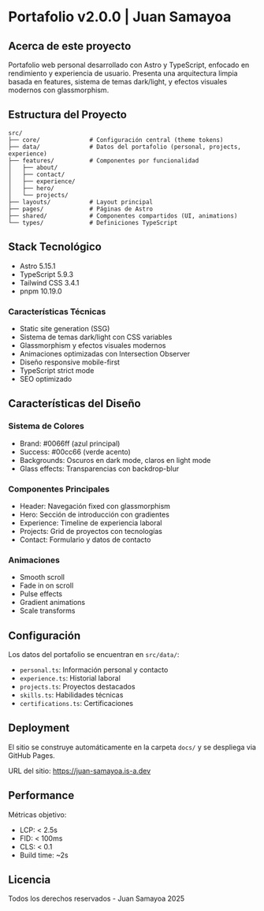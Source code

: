 # Portafolio v2.0.0 | Juan Samayoa

## Acerca de este proyecto

Portafolio web personal desarrollado con Astro y TypeScript, enfocado en rendimiento y experiencia de usuario. Presenta una arquitectura limpia basada en features, sistema de temas dark/light, y efectos visuales modernos con glassmorphism.

## Estructura del Proyecto

```
src/
├── core/              # Configuración central (theme tokens)
├── data/              # Datos del portafolio (personal, projects, experience)
├── features/          # Componentes por funcionalidad
│   ├── about/
│   ├── contact/
│   ├── experience/
│   ├── hero/
│   └── projects/
├── layouts/           # Layout principal
├── pages/             # Páginas de Astro
├── shared/            # Componentes compartidos (UI, animations)
└── types/             # Definiciones TypeScript
```

## Stack Tecnológico

- Astro 5.15.1
- TypeScript 5.9.3
- Tailwind CSS 3.4.1
- pnpm 10.19.0

### Características Técnicas

- Static site generation (SSG)
- Sistema de temas dark/light con CSS variables
- Glassmorphism y efectos visuales modernos
- Animaciones optimizadas con Intersection Observer
- Diseño responsive mobile-first
- TypeScript strict mode
- SEO optimizado

## Características del Diseño

### Sistema de Colores

- Brand: #0066ff (azul principal)
- Success: #00cc66 (verde acento)
- Backgrounds: Oscuros en dark mode, claros en light mode
- Glass effects: Transparencias con backdrop-blur

### Componentes Principales

- Header: Navegación fixed con glassmorphism
- Hero: Sección de introducción con gradientes
- Experience: Timeline de experiencia laboral
- Projects: Grid de proyectos con tecnologías
- Contact: Formulario y datos de contacto

### Animaciones

- Smooth scroll
- Fade in on scroll
- Pulse effects
- Gradient animations
- Scale transforms

## Configuración

Los datos del portafolio se encuentran en `src/data/`:

- `personal.ts`: Información personal y contacto
- `experience.ts`: Historial laboral
- `projects.ts`: Proyectos destacados
- `skills.ts`: Habilidades técnicas
- `certifications.ts`: Certificaciones

## Deployment

El sitio se construye automáticamente en la carpeta `docs/` y se despliega via GitHub Pages.

URL del sitio: https://juan-samayoa.is-a.dev

## Performance

Métricas objetivo:

- LCP: < 2.5s
- FID: < 100ms
- CLS: < 0.1
- Build time: ~2s

## Licencia

Todos los derechos reservados - Juan Samayoa 2025
